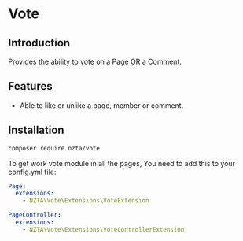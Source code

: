 # Vote
## Introduction
Provides the ability to vote on a Page OR a Comment.

## Features
* Able to like or unlike a page, member or comment.

## Installation
```bash
composer require nzta/vote
```

To get work vote module in all the pages, You need to add this to your config.yml file:
```yml
Page:
  extensions:
    - NZTA\Vote\Extensions\VoteExtension

PageController:
  extensions:
    - NZTA\Vote\Extensions\VoteControllerExtension
```
